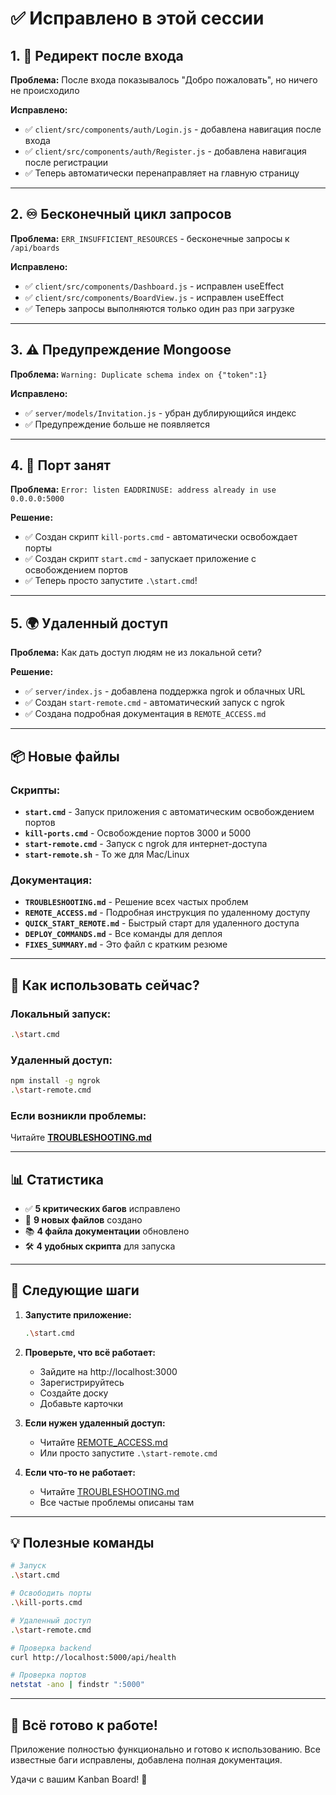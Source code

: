 # ✅ Исправлено в этой сессии

## 1. 🔄 Редирект после входа
**Проблема:** После входа показывалось "Добро пожаловать", но ничего не происходило

**Исправлено:**
- ✅ `client/src/components/auth/Login.js` - добавлена навигация после входа
- ✅ `client/src/components/auth/Register.js` - добавлена навигация после регистрации
- ✅ Теперь автоматически перенаправляет на главную страницу

---

## 2. ♾️ Бесконечный цикл запросов
**Проблема:** `ERR_INSUFFICIENT_RESOURCES` - бесконечные запросы к `/api/boards`

**Исправлено:**
- ✅ `client/src/components/Dashboard.js` - исправлен useEffect
- ✅ `client/src/components/BoardView.js` - исправлен useEffect
- ✅ Теперь запросы выполняются только один раз при загрузке

---

## 3. ⚠️ Предупреждение Mongoose
**Проблема:** `Warning: Duplicate schema index on {"token":1}`

**Исправлено:**
- ✅ `server/models/Invitation.js` - убран дублирующийся индекс
- ✅ Предупреждение больше не появляется

---

## 4. 🔌 Порт занят
**Проблема:** `Error: listen EADDRINUSE: address already in use 0.0.0.0:5000`

**Решение:**
- ✅ Создан скрипт `kill-ports.cmd` - автоматически освобождает порты
- ✅ Создан скрипт `start.cmd` - запускает приложение с освобождением портов
- ✅ Теперь просто запустите `.\start.cmd`!

---

## 5. 🌍 Удаленный доступ
**Проблема:** Как дать доступ людям не из локальной сети?

**Решение:**
- ✅ `server/index.js` - добавлена поддержка ngrok и облачных URL
- ✅ Создан `start-remote.cmd` - автоматический запуск с ngrok
- ✅ Создана подробная документация в `REMOTE_ACCESS.md`

---

## 📦 Новые файлы

### Скрипты:
- **`start.cmd`** - Запуск приложения с автоматическим освобождением портов
- **`kill-ports.cmd`** - Освобождение портов 3000 и 5000
- **`start-remote.cmd`** - Запуск с ngrok для интернет-доступа
- **`start-remote.sh`** - То же для Mac/Linux

### Документация:
- **`TROUBLESHOOTING.md`** - Решение всех частых проблем
- **`REMOTE_ACCESS.md`** - Подробная инструкция по удаленному доступу
- **`QUICK_START_REMOTE.md`** - Быстрый старт для удаленного доступа
- **`DEPLOY_COMMANDS.md`** - Все команды для деплоя
- **`FIXES_SUMMARY.md`** - Это файл с кратким резюме

---

## 🚀 Как использовать сейчас?

### Локальный запуск:
```bash
.\start.cmd
```

### Удаленный доступ:
```bash
npm install -g ngrok
.\start-remote.cmd
```

### Если возникли проблемы:
Читайте **[TROUBLESHOOTING.md](./TROUBLESHOOTING.md)**

---

## 📊 Статистика

- ✅ **5 критических багов** исправлено
- 📝 **9 новых файлов** создано
- 📚 **4 файла документации** обновлено
- 🛠️ **4 удобных скрипта** для запуска

---

## 🎯 Следующие шаги

1. **Запустите приложение:**
   ```bash
   .\start.cmd
   ```

2. **Проверьте, что всё работает:**
   - Зайдите на http://localhost:3000
   - Зарегистрируйтесь
   - Создайте доску
   - Добавьте карточки

3. **Если нужен удаленный доступ:**
   - Читайте [REMOTE_ACCESS.md](./REMOTE_ACCESS.md)
   - Или просто запустите `.\start-remote.cmd`

4. **Если что-то не работает:**
   - Читайте [TROUBLESHOOTING.md](./TROUBLESHOOTING.md)
   - Все частые проблемы описаны там

---

## 💡 Полезные команды

```bash
# Запуск
.\start.cmd

# Освободить порты
.\kill-ports.cmd

# Удаленный доступ
.\start-remote.cmd

# Проверка backend
curl http://localhost:5000/api/health

# Проверка портов
netstat -ano | findstr ":5000"
```

---

## 🎉 Всё готово к работе!

Приложение полностью функционально и готово к использованию.
Все известные баги исправлены, добавлена полная документация.

Удачи с вашим Kanban Board! 🚀

